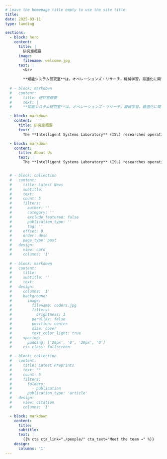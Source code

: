```yaml
---
# Leave the homepage title empty to use the site title
title:
date: 2025-03-11
type: landing

sections:
  - block: hero
    content:
      title: |
        研究室概要
      image:
        filename: welcome.jpg
      text: |
        <br>
        
        **知能システム研究室**は，オペレーションズ・リサーチ，機械学習，最適化に関する研究をしています．主に，在庫，生産，物流などの複雑な経営システムにおける意思決定支援技術を研究しています。また，複雑な環境において意思決定が行われる他の分野にも取り組んでいます．当研究室では，社会の様々な分野における複雑な意思決定問題に対して，効率的で人間中心の知能システムの開発を目指しています．
  
  # - block: markdown
  #   content: 
  #     title: 研究室概要
  #     text: |
  #     **知能システム研究室**は，オペレーションズ・リサーチ，機械学習，最適化に関する研究をしています．主に，在庫，生産，物流などの複雑な経営システムにおける意思決定支援技術を研究しています。また，複雑な環境において意思決定が行われる他の分野にも取り組んでいます．当研究室では，社会の様々な分野における複雑な意思決定問題に対して，効率的で人間中心の知能システムの開発を目指しています．

  - block: markdown
    content: 
      title: 研究室概要
      text: |
        The **Intelligent Systems Laboratory** (ISL) researches operations research, machine learning, and optimization methods to improve decision-making for complex systems. Of particular interest are systems for inventory, manufacturing, transportation, and supply chain management, as well as other applications where decisions are made in uncertain, dynamic environments. Research at ISL focuses on efficient, human-centered computational methods for deriving optimal or satisfactory decisions for various complex problems.

  - block: markdown
    content: 
      title: About Us
      text: |
        The **Intelligent Systems Laboratory** (ISL) researches operations research, machine learning, and optimization methods to improve decision-making for complex systems. Of particular interest are systems for inventory, manufacturing, transportation, and supply chain management, as well as other applications where decisions are made in uncertain, dynamic environments. Research at ISL focuses on efficient, human-centered computational methods for deriving optimal or satisfactory decisions for various complex problems.


  # - block: collection
  #   content:
  #     title: Latest News
  #     subtitle:
  #     text:
  #     count: 5
  #     filters:
  #       author: ''
  #       category: ''
  #       exclude_featured: false
  #       publication_type: ''
  #       tag: ''
  #     offset: 0
  #     order: desc
  #     page_type: post
  #   design:
  #     view: card
  #     columns: '1'
  
  # - block: markdown
  #   content:
  #     title:
  #     subtitle: ''
  #     text:
  #   design:
  #     columns: '1'
  #     background:
  #       image: 
  #         filename: coders.jpg
  #         filters:
  #           brightness: 1
  #         parallax: false
  #         position: center
  #         size: cover
  #         text_color_light: true
  #     spacing:
  #       padding: ['20px', '0', '20px', '0']
  #     css_class: fullscreen

  # - block: collection
  #   content:
  #     title: Latest Preprints
  #     text: ""
  #     count: 5
  #     filters:
  #       folders:
  #         - publication
  #       publication_type: 'article'
  #   design:
  #     view: citation
  #     columns: '1'

  - block: markdown
    content:
      title:
      subtitle:
      text: |
        {{% cta cta_link="./people/" cta_text="Meet the team →" %}}
    design:
      columns: '1'
---
```

